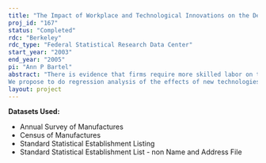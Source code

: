 ```yaml
---
title: "The Impact of Workplace and Technological Innovations on the Demand for Less-Skilled Labor: A Study of Three Industries"
proj_id: "167"
status: "Completed"
rdc: "Berkeley"
rdc_type: "Federal Statistical Research Data Center"
start_year: "2003"
end_year: "2005"
pi: "Ann P Bartel"
abstract: "There is evidence that firms require more skilled labor on the production line, production workers’ education levels are rising, and income inequality is growing, with higher returns to education even within production worker categories. An increase in skill demand may well arise from the greater computerization or technological improvements that are taking place within manufacturing. Greater skill demand may also arise from the adoption of more innovative human resource practices that put greater decision-making power in the hands of production workers. More specifically, as information technologies put more information in the hands of production workers, they are more likely to require greater reading, math, and problem-solving skills to make use of that information. In this project, we propose to test the hypothesis that greater levels of information technology, increased technological improvements, and innovative HR practices have elevated the skill requirements for production workers. This hypothesis will be tested using data from three industries—steel, fabricated metals, and medical instruments. We propose to undertake our own surveys of plants in these industries to gather data on the types of computerization or information technologies, the use of specific production technologies, human resource practices and skill requirements. The questions on these surveys will be specific to each industry. These data will be matched with data on wages, employment and value added from the LRD in order to build a panel data set of plant level practices and outcomes.
We propose to do regression analysis of the effects of new technologies on a number of different dependent variables: the average wage level; the wage ratio for production versus nonproduction employees; the number of production versus non-production employees; and measures of the types of skills demanded (from our own surveys). The results should provide insights into the types of skills and training that are required in manufacturing today, and the impact on wages, all arising from technological changes. The analysis of new industry-specific technologies and innovative HRM practices will contribute to the literature in several important ways. First, while many studies suggest that new computer-based technologies have contributed to the demand for more skilled workers, the measures of technology used in existing studies are not persuasive because they are not specific to individual industries and plants. Here, we propose to measure actual technological advances in three industries and examine how the skill requirements of plants that adopt these technologies differ from the skill requirements of plants without these technologies. Second, despite claims that new HRM practices that promote more employee participation require a different kind of worker, no existing study examines the impact of work practice innovations that have emerged in American industry in the last twenty years on workers’ skill requirements. Using the resulting matched data set, we will find out whether network use within plants, as measured by the ASM supplement, is correlated with other technological improvements on the production line. These matched surveys would enhance the Census Bureau’s knowledge of these manufacturing industries and evaluate the quality of the new data collected by the Computer Network supplement. Additionally, the methodology developed by this project for linking supplemental datasets in a panel format will provide an illustration of how these data series can be linked and then used to conduct similar research in other manufacturing areas, thereby extending the usefulness of the LRD. This project will determine whether there are industry differences in the way plants interpret and answer the network use questions included on the ASM Computer Network Use supplement, and thus suggest whether future adjustments to these questions are necessary. This research will allow us to assess whether our technology questions might be considered valuable in a future ASM surveys— surveys such as the industry-specific supplements or the Computer Network Use supplement. "
layout: project
---
```


**Datasets Used:**

  - Annual Survey of Manufactures 
  - Census of Manufactures 
  - Standard Statistical Establishment Listing 
  - Standard Statistical Establishment List - non Name and Address File 

